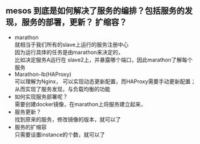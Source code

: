 
## mesos 到底是如何解决了服务的编排？包括服务的发现，服务的部署，更新？ 扩缩容？ 
- marathon  
    就相当于我们所有的slave上运行的服务注册中心  
    因为运行具体的任务是由marathon来决定的，   
    比如决定服务A运行在  slave2上，并暴露哪个端口，因此marathon了解每个服务    
- Marathon-lb(HAProxy)  
    可以理解为Nginx，  可以实现动态更新配置，而HAProxy需要手动更新配置；  
    从而实现了服务发现，与负载均衡的功能  
- 如何实现服务部署呢？  
    需要创建docker镜像，在marathon上将服务建立起来，   
- 服务更新？  
        找到原来的服务，修改镜像的版本，就可以了 
- 服务的扩缩容  
    只需要设置instance的个数，就可以了  